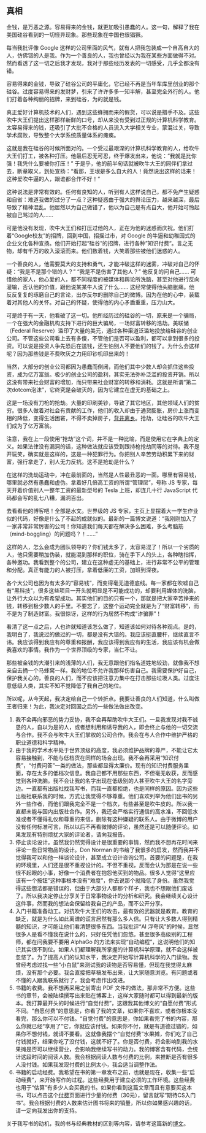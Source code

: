 ## 真相

金钱，是万恶之源。容易得来的金钱，就更加吸引愚蠢的人。这一句，解释了我在美国硅谷看到的一切怪异现象。那些现象在中国也很猖獗。

每当我批评像 Google 这样的公司里面的风气，就有人把我包装成一个自高自大的人，仿佛错的人是我。作为一个善良的人，我也曾经以为我在某些方面做得不对。然而看透了这一切之后我才发现，我对于那些经历发表的一切感受，几乎全都没有错。

容易得来的金钱，导致了硅谷公司的平庸化，它已经不再是当年车库里创业的那个硅谷。过度容易得来的发财梦，引来了许许多多一知半解，甚至完全外行的人。他们打着各种绚丽的招牌，来到硅谷，为的就是钱。

真正爱好计算机技术的人们，遇到这些蜂拥而来的假货，可以说是措手不及。这些吹牛大王们提出这样那样新鲜的口号，却从来没有受到过正规的计算机科学教育。太容易得来的钱，还吸引了大批不合格的人员流入大学相关专业，蒙混过关，导致学术腐败，导致整个大学系统质量体系的瘫痪。

这就是我在硅谷的时候所面对的。一个受过最艰深的计算机科学教育的人，给吹牛大王们打工，被各种打压。他最后忍无可忍，终于爆发出来，他说：“我就是比你强！我凭什么要被你打压！” 于是乎，他的前半句话就被吹牛大王的同伴们拿过去，断章取义，到处宣扬：“看那，王垠是多么自大的人！竟然说出这样的话来！这种爱吹牛逼的人，跟谁都合作不好！”

这种说法是非常有效的。任何有良知的人，听到有人这样说自己，都不免产生疑惑和自省：难道我做的过分了一点？这种疑惑由于强大的舆论压力，越来越深，最后导致了精神混乱。他居然以为自己做错了，他以为自己是有点自大，他开始可怜起被自己骂过的人……

可是他没有发现，吹牛大王们和打压过他的人，正在为他的迷惑而庆祝。他们打着“Google校友”的招牌，回到中国，招摇过市，对 Google 的牛逼和幼稚园式的企业文化各种宣扬。他们开始打起“硅谷”的招牌，进行各种”知识付费“。言之无物，却有千万的收入滚滚而来。他们数着钱，大笑着那些被他们迷惑的人。

一个善良的人，他需要莫大的支持和勇气，才能冲破这样的迷雾，冲破对自己的怀疑：“我是不是那个错的人？” “我是不是伤害了其他人？” 他反复的问自己…… 可惜他的家人，他心爱的人，都不同程度的被媒体和舆论所洗脑，甚至对他进行反向灌输，否认他的价值，跟他说某某牛人说了什么…… 这经常使得他头脑胀痛。他反反复复的琢磨自己的言论，出尔反尔的删除自己的微博。因为在他的心中，装载着对其他人的关怀。对自己的怀疑，使得他的内心矛盾重重，压力山大。

可是终于有一天，他看破了这一切。他所经历过的硅谷的一切，原来是一个骗局，一个在强大的金融机构支持下进行的巨大骗局，一场财富转移的浩劫。美联储（Federal Reserve）滥印了大量的美元，通过各种渠道泛滥地投放给硅谷的创业公司。不管这些公司看上去有多傻，不管他们是否可以盈利，都可以拿到很多的投资。可以说是投资人争先恐后在送钱，还生怕别人不要他们的钱了。为什么会这样呢？因为那些钱是不费吹灰之力用印钞机印出来的！

当然，大部分的创业公司都因为愚蠢而倒闭，而他们其中少数人却会抓住这些投资，成为亿万富翁。极少的创业公司的盈利，其实无法弥补泛滥的投资开销。所以这没有带来社会财富的增加，而只带来社会财富的转移和消耗。这就是所谓“第二次dotcom泡沫”，它终究是会破灭的，因为它建立在虚无的基础之上。

这是一场没有刀枪的抢劫。大量的印刷美钞，导致了其它地区，其他领域人们的贫穷。很多人做着对社会有贡献的工作，他们的收入却由于通货膨胀，房价上涨而变相的降低，变得生活困窘，不得不卖掉房子，[背井离乡](http://www.yinwang.org/blog-cn/2016/06/20/it-and-society)。抢劫，让硅谷的吹牛大王们成为了亿万富翁。

注意，我在上一段使用“抢劫”这个词，并不是一种比喻，而是使用它在字典上的定义。如果法律没有漏洞的话，这种做法就应该受到跟持枪抢劫同等的对待。我不是开玩笑，确实就是这样的，这是一种犯罪行为。你把别人辛苦劳动积累下来的财富，强行拿走了，别人无力反抗。这不是抢劫是什么？

在这样的洗劫运动中，冲在最前面的，当然是人性最丑恶的一面。哪里有容易钱，哪里就必然有愚蠢和虚伪。拿着好几倍高工资的所谓“管理层”，号称 JS 专家，每天开着价值别人一整年工资的最新型号的 Tesla 上班，却连几十行 JavaScript 代码都会写的乱七八糟，漏洞百出。

去看看他的博客吧！全部是水文。世界级的 JS 专家，主页上显摆着大一学生作业似的代码，好像是什么了不起的成就似的。最新的一篇博文说道：“我刚刚加入了一家非常非常厉害的公司！你知道我们每天都在解决多么困难，多么考脑筋（mind-boggling）的问题吗？！……”

这样的人，怎么会成为团队领导的？你们钱太多了，太容易混了！所以一个劣质的人，他只需要稍加伪装，就能混到那样的职位，骑在手下人的头上，各种瞎指挥，各种邀功。我看到整个的公司，建立在这种虚无的基础上，进行非常不公平的管理和分配。真正有能力的人被打压，拿着低廉的工资，加班到深夜。

各个大公司也因为有太多的“容易钱”，而变得毫无道德底线。每一家都在吹嘘自己有“黑科技”，很多这些项目一开头就明显是不可能成功的，却要利用媒体的洗脑，让外行大众以为有希望成功。其实他们的目的只有一个，那就是把大家辛苦挣来的钱，转移到极少数人的手里。不要忘了，这整个运动完全就是为了“财富转移”，而不是为了制造财富。我很惊讶，这样的行为居然不构成“诈骗罪”！

看清了这一点之后，人也许就知道该怎么做了，知道该如何对待各种观点。是的，我明白了，我说过的做过的一切，都是没有大错的。我应该挺直腰杆，继续直言不讳。我应该得到我应有的尊重和报酬，我应该得到我应有的生活，我应该有机会做我喜欢的事情。我作为一个世界顶级的专家，当仁不让。

那些被金钱的大潮引来的浅薄的人们，我无意跟他们指名道姓地较劲，就像我不想亲自去捅一个马蜂窝一样。我的地位不允许我那样伤害自己。我需要保护好自己，保护我关心的，善良的人们，而不应该把注意力集中在打击那些垃圾人类。过度注意低级人类，其实不知不觉降低了我自己的地位。

所以呢，从今天起，我决定给自己一个转折点。我要让善良的人们知道，什么叫做王者归来！为此，我决定对回国之后的一些做法做出改变。

1.  我不会再向邪恶的势力妥协，我不会再帮助吹牛大王们。一旦我发现对我不诚恳的人，自以为是的人，或者想利用和诱导我的人，即会终止与他的一切交流与合作。我不会与吹牛大王们掌权的公司合作。我会在与人合作中维护严格的职业道德和科学精神。
2.  由于我的学术水平处于世界顶级的高度，我必须维护品牌的尊严，不能让它太容易接触到，不能与低档货在同样的场合出现。我不会再采用“知识付费”，“付费问答”一类的做法，那些都显得太廉价。现有的知识付费服务里面，存在太多的低档次信息。我自己都不用那些东西，不但毫无收获，反而感觉到各种洗脑。我不会让我的名字出现在低级别的人甚至吹牛大王的名字旁边。一直都有出版社找我写书，而我一直都拒绝，也是同样的原因。因为这些出版社联系我的时候，方式让我觉得不够尊重。他们喜欢列举为他们出书的另外一些作者，而他们跟我完全不是一个档次，有些甚至是吹牛皮的。所以我一直都未能与国内出版社合作。另外，我还会严格实行通信的高水准，不回低水准或者不懂得礼仪和尊重的来信，删除有这种嫌疑的联系人。由于微博的用户没有任何标准可言，所以以后不再看微博的评论，虽然还是可以随便评论。如果发现有特别烦扰大家的评论者，请向我报告。
3.  停止谈论设计。虽然我仍然觉得设计是很重要的事情，然而我不想再花时间来评论一些日常物品的设计。Don Norman 的书给了我很多的启发，然而我并不觉得我可以和他一样谈论设计，甚至成立设计咨询公司。首要的问题是，在我的环境里，人们还是很不重视设计的。不但不重视，反而会认为那是在说一些很不起眼的小事，好像一个消费者在抱怨他买到的物品。很多人觉得“这里应该有一个按钮”这种事根本没有“难度”，你去说那个就降低了身份。虽然我觉得这些想法都是错误的，但由于大部分人都那个样子，我也不想跟他们废话了。所以我决定停止分享关于日常事物设计的分析和研究。我会继续关心设计这件事，然而我的想法会保留给我自己的产品，而不公开分享。
4.  入门书籍准备动工。对抗吹牛大王们的攻击，最有效的武器就是教育。教育的缺乏，就是为什么如此离谱的谎言居然有那么多人信。只有让大多数人得到精髓的知识，才可能让他们看清楚很多东西。当我批评“AI 浮夸风”的时候，显然很多人是看不懂我在说什么的，只好任凭他们忽悠。甚至很多高级别的工程师，都在问我要不要用 AlphaGo 的方法来实现“自动编程”，这说明他们的知识其实很不到位。如果人们都理解我所掌握的计算机科学原理，就不会这样被忽悠了。为了提高人们的认知水平，我决定开始写计算机科学的入门读物。我曾经考虑过找一些“小白鼠”来测试我的读物是否容易懂，但现在我觉得太麻烦，没有那个必要。我会直接把草稿发布出来，让大家随意浏览。有问题或者不懂的人跟我联系就行了，我会考虑作出改进。
5.  书籍的收费。我不想再采用之前寄出 PDF 文件的做法，那非常不方便。这些书的章节，会被陆续撰写出来贴在博客上，这样大家随时都可以得到最新的版本。我打算最开头的时候进行“自觉付费”，这跟我其他博文的“自愿付费”形式不同。“自愿付费”的意思是，你看了我的文章，如果你不喜欢，或者你根本没看完，那么你可以不付钱。“自觉付费”的意思是，你如果看完了书的内容，那么你就已经“享用了”它，你就应该付钱。如果你不付，就是有道德过错的，如果你不想付钱，就请不要看。这就像我摆个“自觉付费”水果摊，你们吃了自己付钱就好，结果你吃了没付钱，这就不好了。你是否付费，将会影响到我的水果摊是否可以继续营业，会影响我继续写书的动力。我的博客含有代码，会统计这段时间的阅读人数。我会根据阅读人数与付费的比例，来推断是否有很多人没付钱。如果我发现付费的比例太小，我会适当调整作法。
6.  书籍的启动经费。我希望在书的第一章发布之前，也就是现在，收集一些“启动经费”，来开始写作的过程。这些经费用于建立必须的工作环境。这些经费也用于“估算”有多少人会买我的书。如果你看到这篇文章而且有意要买这本书，可以点击这个[付费](http://www.yinwang.org/blog-cn/2016/04/13/pay-blog)页面进行少量的付费（30元），留言就写“期待CS入门书”。我会根据付费的人数来估计图书将来的销量，所以你如果感兴趣的话，请一定向我发出你的支持。

关于我写书的动机，我的书与经典教材的区别等内容，请参考这篇新的[博文](http://www.yinwang.org/blog-cn/2018/03/05/book)。
